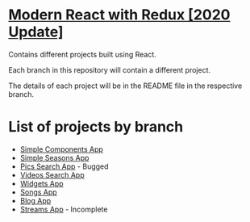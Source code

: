 # [Modern React with Redux [2020 Update]](https://www.udemy.com/course/react-redux/)

Contains different projects built using React.

Each branch in this repository will contain a different project.

The details of each project will be in the README file in the respective branch.

# List of projects by branch

- [Simple Components App](https://github.com/Migas99/learning-react/tree/components)
- [Simple Seasons App](https://github.com/Migas99/learning-react/tree/seasons)
- [Pics Search App](https://github.com/Migas99/learning-react/tree/pics) - Bugged
- [Videos Search App](https://github.com/Migas99/learning-react/tree/videos)
- [Widgets App](https://github.com/Migas99/learning-react/tree/widgets)
- [Songs App](https://github.com/Migas99/learning-react/tree/songs)
- [Blog App](https://github.com/Migas99/learning-react/tree/blog)
- [Streams App](https://github.com/Migas99/learning-react/tree/streams) - Incomplete
